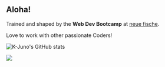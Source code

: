 ## Aloha!

Trained and shaped by the **Web Dev Bootcamp** at [neue fische](https://www.neuefische.de/).


Love to work with other passionate Coders! 


![K-Juno's GitHub stats](https://github-readme-stats.vercel.app/api?username=K-Juno&theme=algolia&show_icons=true)

<img src="https://github-readme-stats.vercel.app/api/top-langs/?username=K-Juno"/>
